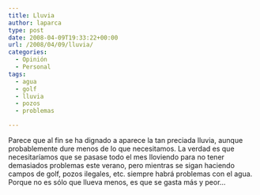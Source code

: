 ```yaml
---
title: Lluvia
author: laparca
type: post
date: 2008-04-09T19:33:22+00:00
url: /2008/04/09/lluvia/
categories:
  - Opinión
  - Personal
tags:
  - agua
  - golf
  - lluvia
  - pozos
  - problemas

---
```

Parece que al fin se ha dignado a aparece la tan preciada lluvia, aunque probablemente dure menos de lo que necesitamos. La verdad es que necesitaríamos que se pasase todo el mes lloviendo para no tener demasiados problemas este verano, pero mientras se sigan haciendo campos de golf, pozos ilegales, etc. siempre habrá problemas con el agua. Porque no es sólo que llueva menos, es que se gasta más y peor&#8230;